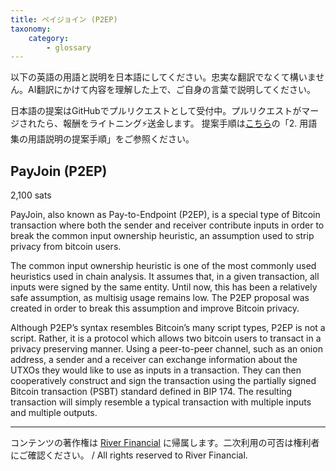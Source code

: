 ```yaml
---
title: ペイジョイン (P2EP)
taxonomy:
    category:
        - glossary
---
```


以下の英語の用語と説明を日本語にしてください。忠実な翻訳でなくて構いません。AI翻訳にかけて内容を理解した上で、ご自身の言葉で説明してください。

日本語の提案はGitHubでプルリクエストとして受付中。プルリクエストがマージされたら、報酬をライトニング⚡️送金します。
提案手順は[こちら](https://github.com/lostinbitcoin/categories/wiki)の「2. 用語集の用語説明の提案手順」をご参照ください。

## PayJoin (P2EP)
2,100 sats

PayJoin, also known as Pay-to-Endpoint (P2EP), is a special type of Bitcoin transaction where both the sender and receiver contribute inputs in order to break the common input ownership heuristic, an assumption used to strip privacy from bitcoin users.

The common input ownership heuristic is one of the most commonly used heuristics used in chain analysis. It assumes that, in a given transaction, all inputs were signed by the same entity. Until now, this has been a relatively safe assumption, as multisig usage remains low. The P2EP proposal was created in order to break this assumption and improve Bitcoin privacy.

Although P2EP’s syntax resembles Bitcoin’s many script types, P2EP is not a script. Rather, it is a protocol which allows two bitcoin users to transact in a privacy preserving manner. Using a peer-to-peer channel, such as an onion address, a sender and a receiver can exchange information about the UTXOs they would like to use as inputs in a transaction. They can then cooperatively construct and sign the transaction using the partially signed Bitcoin transaction (PSBT) standard defined in BIP 174. The resulting transaction will simply resemble a typical transaction with multiple inputs and multiple outputs.

---
コンテンツの著作権は [River Financial](https://river.com/) に帰属します。二次利用の可否は権利者にご確認ください。 / All rights reserved to River Financial.
